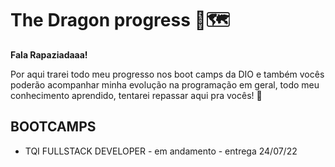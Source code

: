 # The Dragon progress :dragon_face::world_map:

**Fala Rapaziadaaa!**

Por aqui trarei todo meu progresso nos boot camps da DIO e também vocês poderão acompanhar minha evolução na programação em geral, todo meu conhecimento aprendido, tentarei repassar aqui pra vocês! :pray:

## BOOTCAMPS

- TQI FULLSTACK DEVELOPER - em andamento - entrega 24/07/22



